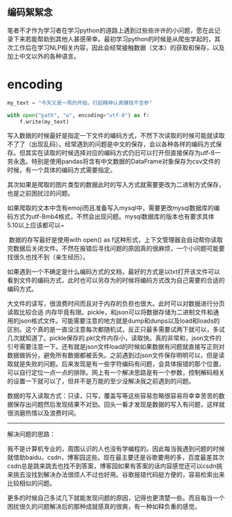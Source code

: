 ## 编码絮絮念

​		笔者不才作为学习者在学习python的道路上遇到过些些许许的小问题，愿在此记录下来若能帮助到其他人甚感荣幸。最初学习python的时候是从爬虫学起的，其次工作后在学习NLP相关内容，因此会经常接触数据（文本）的获取和保存，以及加上中文以外的各种语言。

# encoding

```python
my_text = "今天又是一周的开始，打起精神认真赚钱不含参"

with open("path", "w", encoding="utf-8") as f:
    f.write(my_text)
```

​		写入数据的时候最好是指定一下文件的编码方式，不然下次读取的时候可能就读取不了了（出现乱码）。经常遇到的问题是中文的保存，会以各种各样的编码方式保存。但其实在读取的时候选择对应的编码方式仍旧可以打开但直接保存为utf-8一劳永逸。特别是使用pandas将含有中文数据的DataFrame对象保存为csv文件的时候，有一个具体的编码方式需要指定。

​		其次如果是爬取的图片类型的数据此时的写入方式就需要更改为二进制方式保存，也是之前困扰过的问题。

​		如果爬取的文本中含有emoji而且准备写入mysql中，需要更改mysql数据库的编码方式为utf-8mb4格式，不然会出现问题。mysql数据库的版本也有要求具体5.10以上应该都可以~

​		数据的存写最好是使用with open() as f这种形式，上下文管理器会自动帮你读取完数据后关闭文件。不然在报错后寻找问题的原因真的很麻烦，一个小问题可能要找很久也找不到（亲生经历）。

​		如果遇到一个不确定是什么编码方式的文档，最好的方式是以txt打开该文件可以看到文件的编码方式，此时也可以另存为的时候将编码方式改为自己需要的合适的编码方式。

​		大文件的读写，很浪费时间而且对于内存的负担也很大。此时可以对数据进行分页读取比较合适 内存毕竟有限。pickle，和json可以将数据存储为二进制文件和通用的json格式文件。可能需要注意的地方就是dump和dunps以及load和loads的区别。这个真的是一直没注意每次都随机试，反正只最多需要试两下就可以，多试几次就知道了。pickle保存的.pkl文件内存小，读取快。真的非常和，json文件的引号需要注意一下。还有就是json文件load的时候如果数据有问题就直接写正则对数据做拆分，避免所有数据都被丢失。之前遇到过json文件保存明明可以，但是读取就是失败的问题。后来发现是有一些字符编码有问题，会具体报错的那个位置，可以自行定位一点一点的排除。网上有一个解决思路是有一个参数，控制解码相关的设置一下就可以了，但并不是万能的至少没解决我之前遇到的问题。

数据的写入读取方式：只读，只写，覆盖写等这些容易忽略很容易将幸幸苦苦的数据保存出问题然后发现结果不对劲。回头一看才发现是数据的写入有问题，这样就很消磨热情以及浪费时间。





----

解决问题的思路：

​		我不是计算机专业的，周围认识的人也没有学编程的。因此每当我遇到问题的时候就借助baidu，csdn，博客园这些。现在最主要还是谷歌要用的多，百度最差其次csdn总是跳来跳去也找不到答案，博客园如果有答案的话内容感觉还可以csdn挑来挑去没找到解决办法很烦人不过也好用。谷歌报错代码挺方便的，容易检索出来比较相似的问题。

更多的时候自己多试几下就能发现问题的原因，记得也更清楚一些。而且每当一个困扰很久的问题解决后的那种成就感真的很爽，有一种如释负重的感觉。

